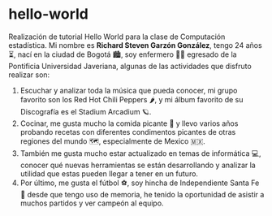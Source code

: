 # hello-world
Realización  de tutorial Hello World para la clase de Computación estadística.
Mi nombre es **Richard Steven Garzón González**, tengo 24 años ⏳, nací en la ciudad de Bogotá 🏙️, soy enfermero 👨‍⚕️ egresado de la Pontificia Universidad Javeriana, algunas de las actividades que disfruto realizar son: 
1. Escuchar y analizar toda la música que pueda conocer, mi grupo favorito son los Red Hot Chili Peppers 🌶️, y mi álbum favorito de su Discografía es el Stadium Arcadium 🪐.
2. Cocinar, me gusta mucho la comida picante 🥵 y llevo varios años probando recetas con diferentes condimentos picantes de otras regiones del mundo 🗺️, especialmente de Mexico 🇲🇽.
3. También me gusta mucho estar actualizado en temas de informática 💻, conocer qué nuevas herramientas se están desarrollando y analizar la utilidad que estas pueden llegar a tener en un futuro.
4. Por último, me gusta el fútbol ⚽, soy hincha de Independiente Santa Fe 🦁 desde que tengo uso de memoria, he tenido la oportunidad de asistir a muchos partidos y ver campeón al equipo.
